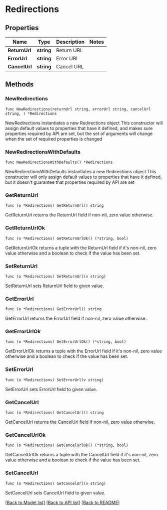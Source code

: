 # Redirections

## Properties

Name | Type | Description | Notes
------------ | ------------- | ------------- | -------------
**ReturnUrl** | **string** | Return URL | 
**ErrorUrl** | **string** | Error URl | 
**CancelUrl** | **string** | Cancel URL | 

## Methods

### NewRedirections

`func NewRedirections(returnUrl string, errorUrl string, cancelUrl string, ) *Redirections`

NewRedirections instantiates a new Redirections object
This constructor will assign default values to properties that have it defined,
and makes sure properties required by API are set, but the set of arguments
will change when the set of required properties is changed

### NewRedirectionsWithDefaults

`func NewRedirectionsWithDefaults() *Redirections`

NewRedirectionsWithDefaults instantiates a new Redirections object
This constructor will only assign default values to properties that have it defined,
but it doesn't guarantee that properties required by API are set

### GetReturnUrl

`func (o *Redirections) GetReturnUrl() string`

GetReturnUrl returns the ReturnUrl field if non-nil, zero value otherwise.

### GetReturnUrlOk

`func (o *Redirections) GetReturnUrlOk() (*string, bool)`

GetReturnUrlOk returns a tuple with the ReturnUrl field if it's non-nil, zero value otherwise
and a boolean to check if the value has been set.

### SetReturnUrl

`func (o *Redirections) SetReturnUrl(v string)`

SetReturnUrl sets ReturnUrl field to given value.


### GetErrorUrl

`func (o *Redirections) GetErrorUrl() string`

GetErrorUrl returns the ErrorUrl field if non-nil, zero value otherwise.

### GetErrorUrlOk

`func (o *Redirections) GetErrorUrlOk() (*string, bool)`

GetErrorUrlOk returns a tuple with the ErrorUrl field if it's non-nil, zero value otherwise
and a boolean to check if the value has been set.

### SetErrorUrl

`func (o *Redirections) SetErrorUrl(v string)`

SetErrorUrl sets ErrorUrl field to given value.


### GetCancelUrl

`func (o *Redirections) GetCancelUrl() string`

GetCancelUrl returns the CancelUrl field if non-nil, zero value otherwise.

### GetCancelUrlOk

`func (o *Redirections) GetCancelUrlOk() (*string, bool)`

GetCancelUrlOk returns a tuple with the CancelUrl field if it's non-nil, zero value otherwise
and a boolean to check if the value has been set.

### SetCancelUrl

`func (o *Redirections) SetCancelUrl(v string)`

SetCancelUrl sets CancelUrl field to given value.



[[Back to Model list]](../README.md#documentation-for-models) [[Back to API list]](../README.md#documentation-for-api-endpoints) [[Back to README]](../README.md)


